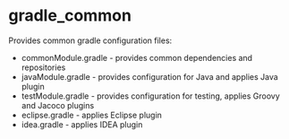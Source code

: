 # gradle_common
Provides common gradle configuration files:
* commonModule.gradle - provides common dependencies and repositories
* javaModule.gradle - provides configuration for Java and applies Java plugin
* testModule.gradle - provides configuration for testing, applies Groovy and Jacoco plugins
* eclipse.gradle - applies Eclipse plugin
* idea.gradle - applies IDEA plugin
